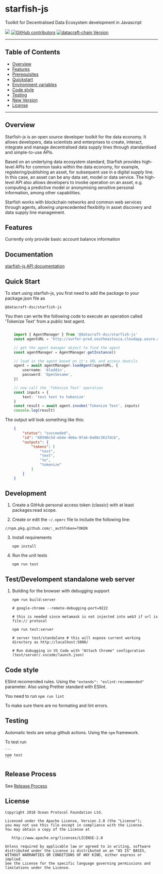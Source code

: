 
# starfish-js

Toolkit for Decentralised Data Ecosystem development in Javascript

![](https://github.com/datacraft-dsc/starfish-js/workflows/testing/badge.svg)
[![GitHub contributors](https://img.shields.io/github/contributors/datacraft-dsc/starfish-js.svg)](https://github.com/datacraft-dsc/starfish-js/graphs/contributors)
[![datacraft-chain Version](https://img.shields.io/badge/datacraft--chain-master-blue.svg)](https://github.com/datacraft-dsc/datacraft-chain)

---

## Table of Contents

  - [Overview](#overview)
  - [Features](#features)
  - [Prerequisites](#prerequisites)
  - [Quickstart](#quickstart)
  - [Environment variables](#environment-variables)
  - [Code style](#code-style)
  - [Testing](#testing)
  - [New Version](#new-version)
  - [License](#license)

---
## Overview
Starfish-js is an open source developer toolkit for the data economy. It allows developers, data scientists and enterprises to create, interact, integrate and manage decentralised data supply lines through standardised and simple-to-use APIs.

Based on an underlying data ecosystem standard, Starfish provides high-level APIs for common tasks within the data economy, for example, registering/publishing an asset, for subsequent use in a digital supply line. In this case, an asset can be any data set, model or data service. The high-level API also allows developers to invoke operation on an asset, e.g. computing a predictive model or anonymising sensitive personal information, among other capabilities.

Starfish works with blockchain networks and common web services through agents, allowing unprecedented flexibility in asset discovery and data supply line management.

## Features

Currently only provide basic account balance information

## Documentation

[starfish-js API documentation](https://datacraft-dsc.github.io/starfish-js)

## Quick Start

To start using starfish-js, you first need to add the package to your package.json file as

    @datacraft-dsc/starfish-js

You then can write the following code to execute an operation called 'Tokenize Text' from a public test agent.

```typescript

    import { AgentManager } from '@datacraft-dsc/starfish-js'
    const agentURL = 'http://surfer-prod.southeastasia.cloudapp.azure.com:3030'

    // get the agent manager object to find the agent
    const agentManager = AgentManager.getInstance()

    // load in the agent based on it's URL and access deatils
    agent = await agentManager.loadAgent(agentURL, {
        username: 'Aladdin',
        password: 'OpenSesame',
    })

    // now call the 'Tokenize Text' operation
    const inputs = {
        text: 'test text to tokenize'
    }
    const result = await agent.invoke('Tokenize Text', inputs)
    console.log(result)

```

The output will look something like this:

```json
    {
        "status": "succeeded",
        "id": "60590c5d-eb4e-4b6a-9fa6-0a08c361fdcb",
        "outputs": {
            "tokens": [
                "test",
                "text",
                "to",
                "tokenize"
            ]
        }
    }
```

## Development

1. Create a GitHub personal access token (classic) with at least packages:read scope.

2. Create or edit the `~/.npmrc` file to include the following line:

```
//npm.pkg.github.com/:_authToken=TOKEN
```

3. Install requirements

    ```
    npm install
    ```

4. Run the unit tests

    ```
    npm run test
    ```

## Test/Develompent standalone web server

1. Building for the browser with debugging support

    ```
    npm run build:server

    # google-chrome --remote-debugging-port=9222

    # this is needed since metamask is not injected into web3 if url is file:// protocol

    npm run test:server

    # server test/standalone # this will expose current working directory as http://localhost:5000/

    # Run dubugging in VS Code with "Attach Chrome" configuration (test/server/.vscode/launch.json)
    ```

## Code style

ESlint recomended rules. Using the `"extends": "eslint:recommended"` parameter.
Also using Prettier standard with ESlint.

You need to run
    ```
    npm run lint
    ```

To make sure there are no formating and lint errors.


## Testing

Automatic tests are setup github actions. Using the `npm` framework.

To test run

    ```
    npm test
    ```

## Release Process

See [Release Process](https://github.com/datacraft-dsc/starfish-js/blob/develop/RELEASE_PROCESS.md)



## License

```
Copyright 2018 Ocean Protocol Foundation Ltd.

Licensed under the Apache License, Version 2.0 (the "License");
you may not use this file except in compliance with the License.
You may obtain a copy of the License at

   http://www.apache.org/licenses/LICENSE-2.0

Unless required by applicable law or agreed to in writing, software
distributed under the License is distributed on an "AS IS" BASIS,
WITHOUT WARRANTIES OR CONDITIONS OF ANY KIND, either express or implied.
See the License for the specific language governing permissions and
limitations under the License.
